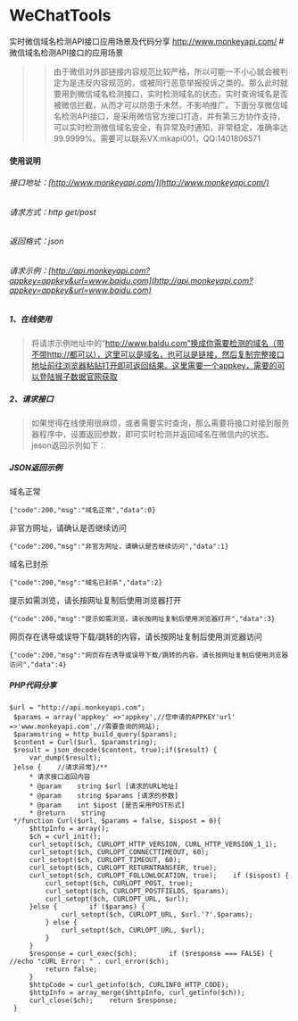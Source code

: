 # WeChatTools
实时微信域名检测API接口应用场景及代码分享 http://www.monkeyapi.com/
#微信域名检测API接口的应用场景
>>由于微信对外部链接内容规范比较严格，所以可能一不小心就会被判定为是违反内容规范的，或被同行恶意举报投诉之类的。那么此时就要用到微信域名检测接口，实时检测域名的状态，实时查询域名是否被微信拦截，从而才可以防患于未然，不影响推广。下面分享微信域名检测API接口，是采用微信官方接口打造，并有第三方协作支持，可以实时检测微信域名安全，有异常及时通知，非常稳定，准确率达99.9999%。需要可以联系VX:mkapi001，QQ:1401806571

#### 使用说明
###### 接口地址：[http://www.monkeyapi.com/](http://www.monkeyapi.com/)
###### 请求方式：http get/post
###### 返回格式：json
###### 请求示例：[http://api.monkeyapi.com?appkey=appkey&url=www.baidu.com](http://api.monkeyapi.com?appkey=appkey&url=www.baidu.com)
##### 1、在线使用 
> 将请求示例地址中的“http://www.baidu.com”换成你需要检测的域名（带不带http://都可以），这里可以是域名，也可以是链接，然后复制完整接口地址前往浏览器粘贴打开即可返回结果。这里需要一个appkey，需要的可以登陆猴子数据官网获取
#####   2、请求接口
> 如果觉得在线使用很麻烦，或者需要实时查询，那么需要将接口对接到服务器程序中，设置返回参数，即可实时检测并返回域名在微信内的状态。jeson返回示列如下：
##### JSON返回示例
域名正常
```
{"code":200,"msg":"域名正常","data":0}
```
非官方网址，请确认是否继续访问
```
{"code":200,"msg":"非官方网址，请确认是否继续访问","data":1}
```
域名已封杀
```
{"code":200,"msg":"域名已封杀","data":2}
```
提示如需浏览，请长按网址复制后使用浏览器打开
```
{"code":200,"msg":"提示如需浏览，请长按网址复制后使用浏览器打开","data":3}
```
网页存在诱导或误导下载/跳转的内容，请长按网址复制后使用浏览器访问
```
{"code":200,"msg":"网页存在诱导或误导下载/跳转的内容，请长按网址复制后使用浏览器访问","data":4}
```
##### PHP代码分享

```
$url = "http://api.monkeyapi.com";
 $params = array('appkey' =>'appkey',//您申请的APPKEY'url' =>'www.monkeyapi.com',//需要查询的网站);
 $paramstring = http_build_query($params);
 $content = Curl($url, $paramstring);
 $result = json_decode($content, true);if($result) {
     var_dump($result);
 }else {    //请求异常}/**
     * 请求接口返回内容
     * @param    string $url [请求的URL地址]
     * @param    string $params [请求的参数]
     * @param    int $ipost [是否采用POST形式]
     * @return    string
 */function Curl($url, $params = false, $ispost = 0){
     $httpInfo = array();
     $ch = curl_init();
     curl_setopt($ch, CURLOPT_HTTP_VERSION, CURL_HTTP_VERSION_1_1);
     curl_setopt($ch, CURLOPT_CONNECTTIMEOUT, 60);
     curl_setopt($ch, CURLOPT_TIMEOUT, 60);
     curl_setopt($ch, CURLOPT_RETURNTRANSFER, true);
     curl_setopt($ch, CURLOPT_FOLLOWLOCATION, true);    if ($ispost) {
         curl_setopt($ch, CURLOPT_POST, true);
         curl_setopt($ch, CURLOPT_POSTFIELDS, $params);
         curl_setopt($ch, CURLOPT_URL, $url);
     }else {        if ($params) {
             curl_setopt($ch, CURLOPT_URL, $url.'?'.$params);
         } else {
             curl_setopt($ch, CURLOPT_URL, $url);
         }
     }
     $response = curl_exec($ch);        if ($response === FALSE) {        //echo "cURL Error: " . curl_error($ch);
         return false;
     }
     $httpCode = curl_getinfo($ch, CURLINFO_HTTP_CODE);
     $httpInfo = array_merge($httpInfo, curl_getinfo($ch));
     curl_close($ch);    return $response;
 }
```

 





